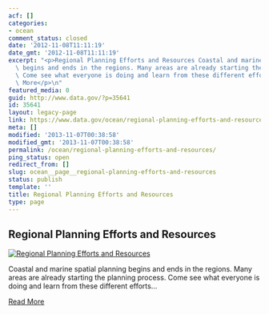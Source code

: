 ```yaml
---
acf: []
categories:
- ocean
comment_status: closed
date: '2012-11-08T11:11:19'
date_gmt: '2012-11-08T11:11:19'
excerpt: "<p>Regional Planning Efforts and Resources Coastal and marine spatial planning\
  \ begins and ends in the regions. Many areas are already starting the planning process.\
  \ Come see what everyone is doing and learn from these different efforts\u2026 Read\
  \ More</p>\n"
featured_media: 0
guid: http://www.data.gov/?p=35641
id: 35641
layout: legacy-page
link: https://www.data.gov/ocean/regional-planning-efforts-and-resources
meta: []
modified: '2013-11-07T00:38:58'
modified_gmt: '2013-11-07T00:38:58'
permalink: /ocean/regional-planning-efforts-and-resources/
ping_status: open
redirect_from: []
slug: ocean__page__regional-planning-efforts-and-resources
status: publish
template: ''
title: Regional Planning Efforts and Resources
type: page
---
```

Regional Planning Efforts and Resources
---------------------------------------


[![Regional Planning Efforts and Resources](https://s3.amazonaws.com/bsp-ocsit-prod-east-appdata/datagov/wordpress/2013/10/images/cmsp-home-center.png "Regional Planning Efforts and Resources")](/ocean/page/ocean-regional-planning-efforts)


Coastal and marine spatial planning begins and ends in the regions. Many areas are already starting the planning process. Come see what everyone is doing and learn from these different efforts…


[Read More](/ocean/page/ocean-regional-planning-efforts)


